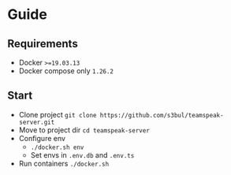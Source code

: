 # Guide
## Requirements
* Docker `>=19.03.13`
* Docker compose only `1.26.2`

## Start
* Clone project `git clone https://github.com/s3bul/teamspeak-server.git`
* Move to project dir `cd teamspeak-server`
* Configure env
  * `./docker.sh env`
  * Set envs in `.env.db` and `.env.ts`
* Run containers `./docker.sh`
